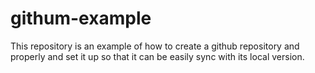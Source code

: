 # githum-example
This repository is an example of how to create a github repository and properly and set it up so that it can be easily sync with its local version.
